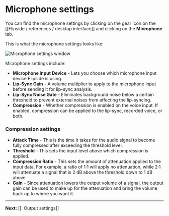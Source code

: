 # Microphone settings

You can find the microphone settings by clicking on the gear icon on the [[Flipside / references / desktop interface]] and clicking on the **Microphone** tab.

This is what the microphone settings looks like:

![Microphone settings window](https://www.flipsidexr.com/files/docs/2023.1/desktop-interface_microphone-settings.png)

Microphone settings include:

* **Microphone Input Device** - Lets you choose which microphone input device Flipside is using.
* **Lip-Sync Gain** - A volume multiplier to apply to the microphone input before sending it for lip-sync analysis.
* **Lip-Sync Noise Gate** - Eliminates background noise below a certain threshold to prevent external noises from affecting the lip-syncing.
* **Compression** - Whether compression is enabled on the voice input. If enabled, compression can be applied to the lip-sync, recorded voice, or both.

### Compression settings

* **Attack Time** - This is the time it takes for the audio signal to become fully compressed after exceeding the threshold level.
* **Threshold** - This sets the input level above which compression is applied.
* **Compression Ratio** - This sets the amount of attenuation applied to the input data. For example, a ratio of 1:1 will apply no attenuation, while 2:1 will attenuate a signal that is 2 dB above the threshold down to 1 dB above.
* **Gain** - Since attenuation lowers the output volume of a signal, the output gain can be used to make up for the attenuation and bring the volume back up to where you want it.

---

**Next:** [[: Output settings]]
